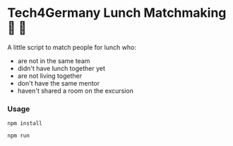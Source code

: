 # Tech4Germany Lunch Matchmaking :pizza: :handshake:

A little script to match people for lunch who:
- are not in the same team
- didn't have lunch together yet
- are not living together
- don't have the same mentor
- haven't shared a room on the excursion

### Usage

`npm install`

`npm run`
